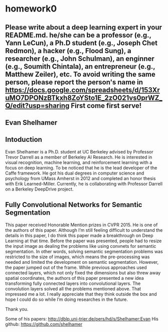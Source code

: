 # homework0
Please write about a deep learning expert in your README.md.
he/she can be a professor (e.g., Yann LeCun), a Ph.D student (e.g., Joseph Chet Redmon), a hacker (e.g., Flood Sung), a researcher (e.g., John Schulman), an enginner (e.g., Soumith Chintala), an entrepreneur (e.g., Matthew Zeiler), etc.
To avoid writing the same person, please report the person's name in  
https://docs.google.com/spreadsheets/d/153XruMO7DPONzBTkxh8ZoYSto1E_2zO021vs0prWZ_Q/edit?usp=sharing
First come first serve!
-------
## Evan Shelhamer

## Intoduction
Evan Shelhamer is a Ph.D. student at UC Berkeley advised by Professor Trevor Darrell as a member of Berkeley AI Research.
He is interested in visual recognition, machine learning, and reinforcement learning with a focus on deep learning.
To be noticed that he is the lead developer of the Caffe framework.
He got his dual degrees in computer science and psychology from UMass Amherst in 2012 and completed an honor thesis with Erik Learned-Miller.
Currently, he is collaborating with Professor Darrell on a Berkeley DeepDrive project.

## Fully Convolutional Networks for Semantic Segmentation
This paper received Honorable Mention prizes in CVPR 2015. He is one of the authors of this paper. 
Although I’m still feeling difficult to understand the details in this paper, I do think this paper made a breakthrough on Deep Learning at that time. Before the paper was presented, people had to resize the input image as dealing the problems like using convnets for semantic segmentation. In other words, solving semantic segmentation problems was restricted to the size of images, which means the pre-processing was needed and limited the development on semantic segmentation.
However, the paper jumped out of the frame. While previous approaches used connected layers, which not only fixed the dimensions but also threw away spatial coordinates, the authors of this paper presented a new idea transforming fully connected layers into convolutional layers. The convolution layers solved all the problems mentioned above. That impressed me a lot. I really appreciate that they think outside the box and hope I could do so while I’m doing researches in the future.

Thank you.

Some of his papers:
http://dblp.uni-trier.de/pers/hd/s/Shelhamer:Evan
His github:
https://github.com/shelhamer


